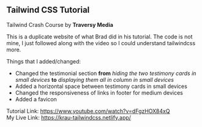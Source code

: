 ## Tailwind CSS Tutorial

Tailwind Crash Course by **Traversy Media**

This is a duplicate website of what Brad did in his tutorial. The code is not mine, I just followed along with the video so I could understand tailwindcss more.

Things that I added/changed:
* Changed the testimonial section **from** *hiding the two testimony cards in small devices* **to** *displaying them all in column in small devices*
* Added a horizontal space between testimony cards in small devices
* Changed the responsiveness of links in footer for medium devices
* Added a favicon

Tutorial Link: <https://www.youtube.com/watch?v=dFgzHOX84xQ>  
My Live Link: <https://krau-tailwindcss.netlify.app/>
